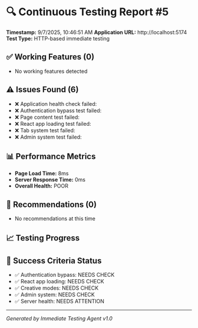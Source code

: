 
# 🔍 Continuous Testing Report #5
**Timestamp:** 9/7/2025, 10:46:51 AM
**Application URL:** http://localhost:5174
**Test Type:** HTTP-based immediate testing

## ✅ Working Features (0)
- No working features detected

## ⚠️ Issues Found (6)
- ❌ Application health check failed: 
- ❌ Authentication bypass test failed: 
- ❌ Page content test failed: 
- ❌ React app loading test failed: 
- ❌ Tab system test failed: 
- ❌ Admin system test failed: 

## 📊 Performance Metrics
- **Page Load Time:** 8ms
- **Server Response Time:** 0ms
- **Overall Health:** POOR

## 🎯 Recommendations (0)
- No recommendations at this time

## 📈 Testing Progress


## 🎯 Success Criteria Status
- ✅ Authentication bypass: NEEDS CHECK
- ✅ React app loading: NEEDS CHECK
- ✅ Creative modes: NEEDS CHECK
- ✅ Admin system: NEEDS CHECK
- ✅ Server health: NEEDS ATTENTION

---
*Generated by Immediate Testing Agent v1.0*
